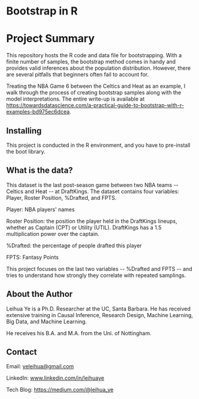 # Bootstrap in R

# Project Summary

This repository hosts the R code and data file for bootstrapping. With a finite number of samples, the bootstrap method comes in handy and provides valid inferences about the population distribution. However, there are several pitfalls that beginners often fail to account for. 

Treating the NBA Game 6 between the Celtics and Heat as an example, I walk through the process of creating bootstrap samples along with the model interpretations. The entire write-up is available at <https://towardsdatascience.com/a-practical-guide-to-bootstrap-with-r-examples-bd975ec6dcea>.

## Installing

This project is conducted in the R environment, and you have to pre-install the boot library.

## What is the data?

This dataset is the last post-season game between two NBA teams -- Celtics and Heat -- at DraftKings. The dataset contains four variables: Player, Roster Position, %Drafted, and FPTS.

Player: NBA players' names

Roster Position: the position the player held in the DraftKings lineups, whether as Captain (CPT) or Utility (UTIL). DraftKings has a 1.5 multiplication power over the captain. 

%Drafted: the percentage of people drafted this player

FPTS: Fantasy Points 

This project focuses on the last two variables -- %Drafted and FPTS -- and tries to understand how strongly they correlate with repeated samplings.

## About the Author

Leihua Ye is a Ph.D. Researcher at the UC, Santa Barbara. He has received extensive training in Causal Inference, Research Design, Machine Learning, Big Data, and Machine Learning. 

He receives his B.A. and M.A. from the Uni. of Nottingham. 

## Contact

Email: yeleihua@gmail.com

LinkedIn: www.linkedin.com/in/leihuaye

Tech Blog: https://medium.com/@leihua_ye
